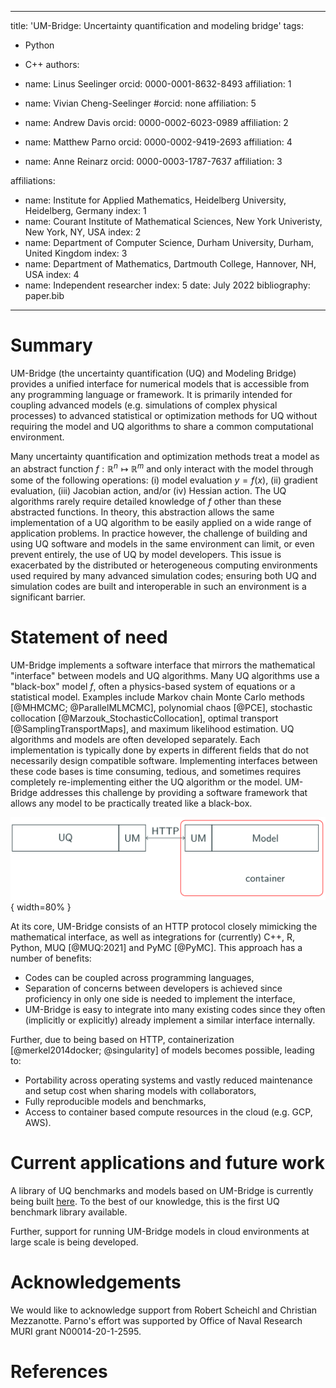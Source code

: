 
---
title: 'UM-Bridge: Uncertainty quantification and modeling bridge'
tags:
  - Python
  - C++
authors:
  - name: Linus Seelinger
    orcid: 0000-0001-8632-8493
    affiliation: 1

  - name: Vivian Cheng-Seelinger
    #orcid: none
    affiliation: 5

  - name: Andrew Davis
    orcid: 0000-0002-6023-0989
    affiliation: 2

  - name: Matthew Parno
    orcid: 0000-0002-9419-2693
    affiliation: 4

  - name: Anne Reinarz
    orcid: 0000-0003-1787-7637
    affiliation: 3

affiliations:
 - name: Institute for Applied Mathematics, Heidelberg University, Heidelberg, Germany
   index: 1
 - name: Courant Institute of Mathematical Sciences, New York Univeristy, New York, NY, USA
   index: 2
 - name: Department of Computer Science, Durham University, Durham, United Kingdom 
   index: 3
 - name: Department of Mathematics, Dartmouth College, Hannover, NH, USA 
   index: 4
 - name: Independent researcher
   index: 5
date: July 2022
bibliography: paper.bib

---

# Summary

UM-Bridge (the uncertainty quantification (UQ) and Modeling Bridge) provides a unified interface for numerical models that is accessible from any programming language or framework. It is primarily intended for coupling advanced models (e.g. simulations of complex physical processes) to advanced statistical or optimization methods for UQ without requiring the model and UQ algorithms to share a common computational environment.

Many uncertainty quantification and optimization methods treat a model as an abstract function $f: \mathbb{R}^{n} \mapsto \mathbb{R}^{m}$ and only interact with the model through some of the following operations: (i) model evaluation $y = f(x)$, (ii) gradient evaluation, (iii) Jacobian action, and/or (iv) Hessian action. The UQ algorithms rarely require detailed knowledge of $f$ other than these abstracted functions. In theory, this abstraction allows the same implementation of a UQ algorithm to be easily applied on a wide range of application problems. In practice however, the challenge of building and using UQ software and models in the same environment can limit, or even prevent entirely, the use of UQ by model developers. This issue is exacerbated by the distributed or heterogeneous computing environments used required by many advanced simulation codes; ensuring both UQ and simulation codes are built and interoperable in such an environment is a significant barrier.

# Statement of need

UM-Bridge implements a software interface that mirrors the mathematical "interface" between models and UQ algorithms. Many UQ algorithms use a "black-box" model $f$, often a physics-based system of equations or a statistical model. Examples include Markov chain Monte Carlo methods [@MHMCMC; @ParallelMLMCMC], polynomial chaos [@PCE], stochastic collocation [@Marzouk_StochasticCollocation], optimal transport [@SamplingTransportMaps], and maximum likelihood estimation. UQ algorithms and models are often developed separately. Each implementation is typically done by experts in different fields that do not necessarily design compatible software. Implementing interfaces between these code bases is time consuming, tedious, and sometimes requires completely re-implementing either the UQ algorithm or the model. UM-Bridge addresses this challenge by providing a software framework that allows any model to be practically treated like a black-box.

![UM-Bridge architecture.](umbridge-architecture.png){ width=80% }

At its core, UM-Bridge consists of an HTTP protocol closely mimicking the mathematical interface, as well as integrations for (currently) C++, R, Python, MUQ [@MUQ:2021] and PyMC [@PyMC]. This approach has a number of benefits:

- Codes can be coupled across programming languages,
- Separation of concerns between developers is achieved since proficiency in only one side is needed to implement the interface,
- UM-Bridge is easy to integrate into many existing codes since they often (implicitly or explicitly) already implement a similar interface internally.

Further, due to being based on HTTP, containerization [@merkel2014docker; @singularity] of models becomes possible, leading to:

- Portability across operating systems and vastly reduced maintenance and setup cost when sharing models with collaborators,
- Fully reproducible models and benchmarks,
- Access to container based compute resources in the cloud (e.g. GCP, AWS).



# Current applications and future work

A library of UQ benchmarks and models based on UM-Bridge is currently being built [here](https://um-bridge-benchmarks.readthedocs.io/en/docs/). To the best of our knowledge, this is the first UQ benchmark library available.

Further, support for running UM-Bridge models in cloud environments at large scale is being developed.

# Acknowledgements
We would like to acknowledge support from Robert Scheichl and Christian Mezzanotte.   Parno's effort was supported by  Office of Naval Research MURI grant N00014-20-1-2595.



# References

